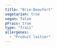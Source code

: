 ```yaml
---
title: "Brie-Beaufort"
vegetarien: true
vegan: false
pFrais: true
type: "frais"
allergenes:
  - "Produit laitier"
---
```

